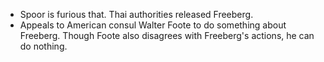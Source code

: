 -  Spoor is furious that. Thai authorities released Freeberg. 
- Appeals to American consul Walter Foote to do something about Freeberg. Though Foote also disagrees with Freeberg's actions, he can do nothing. 